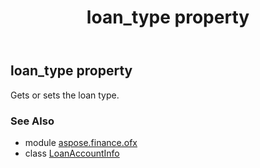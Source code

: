 ﻿---
title: loan_type property
second_title: Aspose.Finance for Python via .NET API References
description: 
type: docs
weight: 150
url: /python-net/aspose.finance.ofx/loanaccountinfo/loan_type/
is_root: false
---

## loan_type property


Gets or sets the loan type.

### See Also
* module [aspose.finance.ofx](../../)
* class [LoanAccountInfo](/finance/python-net/aspose.finance.ofx/loanaccountinfo)
